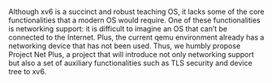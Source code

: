 Although xv6 is a succinct and robust teaching OS, it lacks some of the core functionalities that a modern OS would require. One of these functionalities is networking support: it is difficult to imagine an OS that can’t be connected to the Internet. Plus, the current qemu environment already has a networking device that has not been used. Thus, we humbly propose Project Net Plus, a project that will introduce not only networking support but also a set of auxiliary functionalities such as TLS security and device tree to xv6. 
